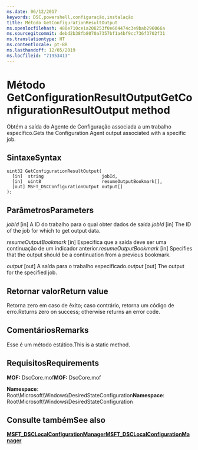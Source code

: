 ```yaml
---
ms.date: 06/12/2017
keywords: DSC,powershell,configuração,instalação
title: Método GetConfigurationResultOutput
ms.openlocfilehash: 480e710ce1a208253f0e664474c3e9bab296066a
ms.sourcegitcommit: debd2b38fb8070a7357bf1a4bf9cc736f3702f31
ms.translationtype: HT
ms.contentlocale: pt-BR
ms.lasthandoff: 12/05/2019
ms.locfileid: "71953413"
---
```

# <a name="getconfigurationresultoutput-method"></a><span data-ttu-id="c7c4e-103">Método GetConfigurationResultOutput</span><span class="sxs-lookup"><span data-stu-id="c7c4e-103">GetConfigurationResultOutput method</span></span>

<span data-ttu-id="c7c4e-104">Obtém a saída do Agente de Configuração associada a um trabalho específico.</span><span class="sxs-lookup"><span data-stu-id="c7c4e-104">Gets the Configuration Agent output associated with a specific job.</span></span>

## <a name="syntax"></a><span data-ttu-id="c7c4e-105">Sintaxe</span><span class="sxs-lookup"><span data-stu-id="c7c4e-105">Syntax</span></span>

```mof
uint32 GetConfigurationResultOutput(
  [in]  string                      jobId,
  [in]  uint8                       resumeOutputBookmark[],
  [out] MSFT_DSCConfigurationOutput output[]
);
```

## <a name="parameters"></a><span data-ttu-id="c7c4e-106">Parâmetros</span><span class="sxs-lookup"><span data-stu-id="c7c4e-106">Parameters</span></span>

<span data-ttu-id="c7c4e-107">*jobId* \[in\] A ID do trabalho para o qual obter dados de saída.</span><span class="sxs-lookup"><span data-stu-id="c7c4e-107">*jobId* \[in\] The ID of the job for which to get output data.</span></span>

<span data-ttu-id="c7c4e-108">*resumeOutputBookmark* \[in\] Especifica que a saída deve ser uma continuação de um indicador anterior.</span><span class="sxs-lookup"><span data-stu-id="c7c4e-108">*resumeOutputBookmark* \[in\] Specifies that the output should be a continuation from a previous bookmark.</span></span>

<span data-ttu-id="c7c4e-109">*output* \[out\] A saída para o trabalho especificado.</span><span class="sxs-lookup"><span data-stu-id="c7c4e-109">*output* \[out\] The output for the specified job.</span></span>

## <a name="return-value"></a><span data-ttu-id="c7c4e-110">Retornar valor</span><span class="sxs-lookup"><span data-stu-id="c7c4e-110">Return value</span></span>

<span data-ttu-id="c7c4e-111">Retorna zero em caso de êxito; caso contrário, retorna um código de erro.</span><span class="sxs-lookup"><span data-stu-id="c7c4e-111">Returns zero on success; otherwise returns an error code.</span></span>

## <a name="remarks"></a><span data-ttu-id="c7c4e-112">Comentários</span><span class="sxs-lookup"><span data-stu-id="c7c4e-112">Remarks</span></span>

<span data-ttu-id="c7c4e-113">Esse é um método estático.</span><span class="sxs-lookup"><span data-stu-id="c7c4e-113">This is a static method.</span></span>

## <a name="requirements"></a><span data-ttu-id="c7c4e-114">Requisitos</span><span class="sxs-lookup"><span data-stu-id="c7c4e-114">Requirements</span></span>

<span data-ttu-id="c7c4e-115">**MOF:** DscCore.mof</span><span class="sxs-lookup"><span data-stu-id="c7c4e-115">**MOF:** DscCore.mof</span></span>

<span data-ttu-id="c7c4e-116">**Namespace**: Root\Microsoft\Windows\DesiredStateConfiguration</span><span class="sxs-lookup"><span data-stu-id="c7c4e-116">**Namespace**: Root\Microsoft\Windows\DesiredStateConfiguration</span></span>

## <a name="see-also"></a><span data-ttu-id="c7c4e-117">Consulte também</span><span class="sxs-lookup"><span data-stu-id="c7c4e-117">See also</span></span>

[<span data-ttu-id="c7c4e-118">**MSFT_DSCLocalConfigurationManager**</span><span class="sxs-lookup"><span data-stu-id="c7c4e-118">**MSFT_DSCLocalConfigurationManager**</span></span>](msft-dsclocalconfigurationmanager.md)

